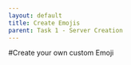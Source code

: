 ```yaml
---
layout: default
title: Create Emojis
parent: Task 1 - Server Creation
---
```

#Create your own custom Emoji
